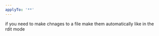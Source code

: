 ```yaml
---
applyTo: '**'
---
```

if you need to make chnages to a file make them automatically like in the rdit mode